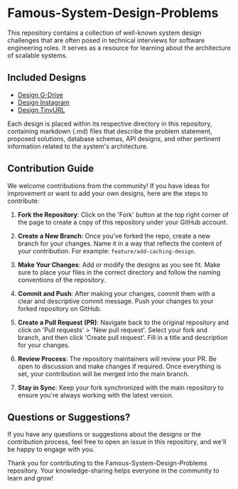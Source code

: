 # Famous-System-Design-Problems

This repository contains a collection of well-known system design challenges that are often posed in technical interviews for software engineering roles. It serves as a resource for learning about the architecture of scalable systems.

## Included Designs

- [Design G-Drive](https://github.com/khansamad99/System-Design-Questions-for-Interview/blob/main/Design%20G-Drive/design.md)
- [Design Instagram](https://github.com/khansamad99/System-Design-Questions-for-Interview/blob/main/Design%20Insta/Twitter/design.md)
- [Design TinyURL](https://github.com/khansamad99/System-Design-Questions-for-Interview/blob/main/Design%20TinyURL/design.md)

Each design is placed within its respective directory in this repository, containing markdown (.md) files that describe the problem statement, proposed solutions, database schemas, API designs, and other pertinent information related to the system's architecture.

## Contribution Guide

We welcome contributions from the community! If you have ideas for improvement or want to add your own designs, here are the steps to contribute:

1. **Fork the Repository**: Click on the 'Fork' button at the top right corner of the page to create a copy of this repository under your GitHub account.

2. **Create a New Branch**: Once you've forked the repo, create a new branch for your changes. Name it in a way that reflects the content of your contribution. For example: `feature/add-caching-design`.

3. **Make Your Changes**: Add or modify the designs as you see fit. Make sure to place your files in the correct directory and follow the naming conventions of the repository.

4. **Commit and Push**: After making your changes, commit them with a clear and descriptive commit message. Push your changes to your forked repository on GitHub.

5. **Create a Pull Request (PR)**: Navigate back to the original repository and click on 'Pull requests' > 'New pull request'. Select your fork and branch, and then click 'Create pull request'. Fill in a title and description for your changes.

6. **Review Process**: The repository maintainers will review your PR. Be open to discussion and make changes if required. Once everything is set, your contribution will be merged into the main branch.

7. **Stay in Sync**: Keep your fork synchronized with the main repository to ensure you're always working with the latest version.

## Questions or Suggestions?

If you have any questions or suggestions about the designs or the contribution process, feel free to open an issue in this repository, and we'll be happy to engage with you.

Thank you for contributing to the Famous-System-Design-Problems repository. Your knowledge-sharing helps everyone in the community to learn and grow!

